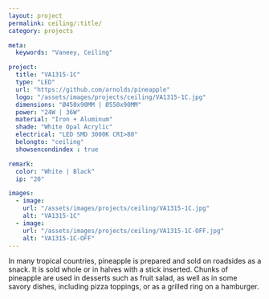 ```yaml
---
layout: project
permalink: ceiling/:title/
category: projects

meta:
  keywords: "Vaneey, Ceiling"

project:
  title: "VA1315-1C"
  type: "LED"
  url: "https://github.com/arnolds/pineapple"
  logo: "/assets/images/projects/ceiling/VA1315-1C.jpg"
  dimensions: "Ø450x90MM | Ø550x90MM"
  power: "24W | 36W"
  material: "Iron + Aluminum"
  shade: "White Opal Acrylic"
  electrical: "LED SMD 3000K CRI>80"
  belongto: "ceiling"
  showsencondindex : true

remark:
  color: "White | Black"
  ip: "20"

images:
  - image:
    url: "/assets/images/projects/ceiling/VA1315-1C.jpg"
    alt: "VA1315-1C"
  - image:
    url: "/assets/images/projects/ceiling/VA1315-1C-OFF.jpg"
    alt: "VA1315-1C-OFF"
---
```

<p>In many tropical countries, pineapple is prepared and sold on roadsides as a snack. It is sold whole or in halves with a stick inserted. Chunks of pineapple are used in desserts such as fruit salad, as well as in some savory dishes, including pizza toppings, or as a grilled ring on a hamburger.</p>
